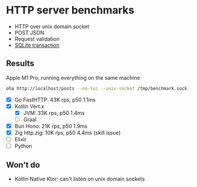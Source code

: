 # HTTP server benchmarks

- HTTP over unix domain socket
- POST JSON
- Request validation
- [SQLite transaction](db/migrations/001_init.up.sql)

## Results

Apple M1 Pro, running everything on the same machine

```sh
oha http://localhost/posts --no-tui --unix-socket /tmp/benchmark.sock -z 10s -m POST -T 'application/json' -d '{ "content": "oha benchmark", "email": "oha@gmail.com" }'
```

- [x] Go FastHTTP: 43K rps, p50 1.1ms
- [x] Kotlin Vert.x
  - [x] JVM: 33K rps, p50 1.4ms
  - [ ] Graal
- [x] Bun Hono: 21K rps, p50 1.9ms
- [x] Zig http.zig: 10K rps, p50 4.4ms (skill issue)
- [ ] Elixir
- [ ] Python

## Won't do

- Kotlin Native Ktor: can't listen on unix domain sockets
